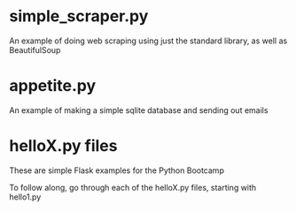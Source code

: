 # simple_scraper.py

An example of doing web scraping using just the standard library, as well as
BeautifulSoup

# appetite.py

An example of making a simple sqlite database and sending out emails

# helloX.py files

These are simple Flask examples for the Python Bootcamp

To follow along, go through each of the helloX.py files, starting with hello1.py
